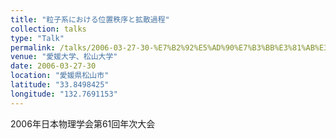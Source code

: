 ```yaml
---
title: "粒子系における位置秩序と拡散過程"
collection: talks
type: "Talk"
permalink: /talks/2006-03-27-30-%E7%B2%92%E5%AD%90%E7%B3%BB%E3%81%AB%E3%81%8A%E3%81%91%E3%82%8B%E4%BD%8D%E7%BD%AE%E7%A7%A9%E5%BA%8F%E3%81%A8%E6%8B%A1%E6%95%A3%E9%81%8E%E7%A8%8B
venue: "愛媛大学、松山大学"
date: 2006-03-27-30
location: "愛媛県松山市"
latitude: "33.8498425"
longitude: "132.7691153"
---
```


2006年日本物理学会第61回年次大会

